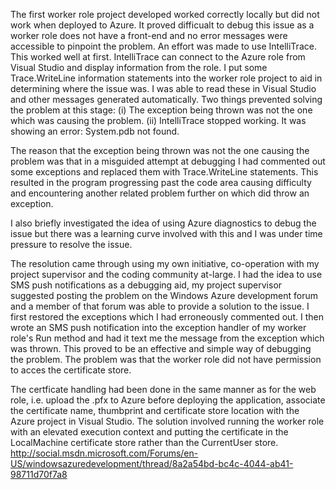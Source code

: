The first worker role project developed worked correctly locally but did not work when deployed to Azure. It proved difficualt to debug this issue as a worker role does not have a front-end and no error messages were accessible to pinpoint the problem. An effort was made to use IntelliTrace. This worked well at first. IntelliTrace can connect to the Azure role from Visual Studio and display information from the role. I put some Trace.WriteLine information statements into the worker role project to aid in determining where the issue was. I was able to read these in Visual Studio and other messages generated automatically. Two things prevented solving the problem at this stage:
(i) The exception being thrown was not the one which was causing the problem. (ii) IntelliTrace stopped working. It was showing an error: System.pdb not found.

The reason that the exception being thrown was not the one causing the problem was that in a misguided attempt at debugging I had commented out some exceptions and replaced them with Trace.WriteLine statements. This resulted in the program progressing past the code area causing difficulty and encountering another related problem further on which did throw an exception.

I also briefly investigated the idea of using Azure diagnostics to debug the issue but there was a learning curve involved with this and I was under time pressure to resolve the issue.

The resolution came through using my own initiative, co-operation with my project supervisor and the coding community at-large. I had the idea to use SMS push notifications as a debugging aid, my project supervisor suggested posting the problem on the Windows Azure development forum and a member of that forum was able to provide a solution to the issue. I first restored the exceptions which I had erroneously commented out. I then wrote an SMS push notification into the exception handler of my worker role's Run method and had it text me the message from the exception which was thrown. This proved to be an effective and simple way of debugging the problem. The problem was that the worker role did not have permission to acces the certificate store.

The certficate handling had been done in the same manner as for the web role, i.e. upload the .pfx to Azure before deploying the application, associate the certificate name, thumbprint and certificate store location with the Azure project in Visual Studio. The solution involved running the worker role with an elevated execution context and putting the certificate in the LocalMachine certificate store rather than the CurrentUser store.
http://social.msdn.microsoft.com/Forums/en-US/windowsazuredevelopment/thread/8a2a54bd-bc4c-4044-ab41-98711d70f7a8